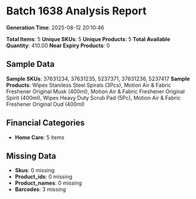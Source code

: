 # Batch 1638 Analysis Report

**Generation Time**: 2025-08-12 20:10:46

**Total Items**: 5
**Unique SKUs**: 5
**Unique Products**: 5
**Total Available Quantity**: 410.00
**Near Expiry Products**: 0

## Sample Data
**Sample SKUs**: 37631234, 37631235, 5237371, 37631236, 5237417
**Sample Products**: Wipex Staniless Steel Spirals (3Pcs), Motion Air & Fabric Freshener Original Musk (400ml), Motion Air & Fabric Freshener Original Spirit (400ml), Wipex Heavy Duty Scrub Pad (5Pc), Motion Air & Fabric Freshener Original Oud (400ml)

## Financial Categories
- **Home Care**: 5 items

## Missing Data
- **Skus**: 0 missing
- **Product_ids**: 0 missing
- **Product_names**: 0 missing
- **Barcodes**: 3 missing
